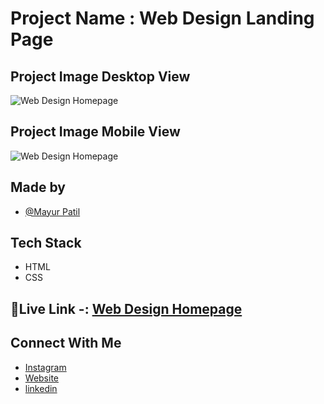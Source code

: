 # Project Name : Web Design Landing Page


## Project Image Desktop View

![Web Design Homepage](https://i.ibb.co/TKT2Bf4/screencapture-file-C-Users-mayur-Desktop-INeuron-Web-Deve-ALL-Projects-ZIP-File-Project8-Web-Design.png)

## Project Image Mobile View

![Web Design Homepage](https://i.ibb.co/ZW3crr6/screencapture-file-C-Users-mayur-Desktop-INeuron-Web-Deve-ALL-Projects-ZIP-File-Project8-Web-Design.png)



## Made by 

- [@Mayur Patil](https://github.com/Mayurpatillll)


## Tech Stack

* HTML
* CSS

## 🔗Live Link -: [Web Design Homepage](https://mayurpatillll.github.io/Web-Design-Landing-Page/)


## Connect With Me

 * [Instagram ](https://www.instagram.com/iam.mayurpatil/)
 * [Website ](https://mayurpatil.online)
 * [linkedin](linkedin.com/in/mayur-patil-715878245/)


